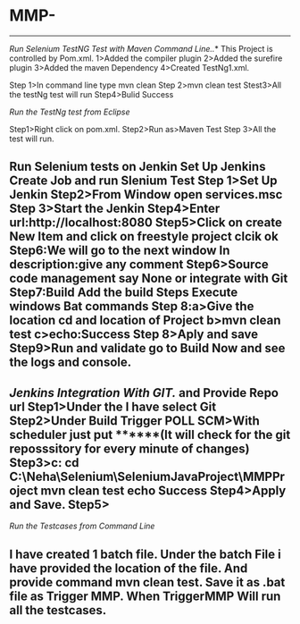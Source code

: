# MMP-
--------
*Run Selenium TestNG Test with Maven Command Line..**
This Project is controlled by Pom.xml.
1>Added the compiler plugin
2>Added the surefire plugin
3>Added the maven Dependency
4>Created TestNg1.xml.

Step 1>In command line type mvn clean
Step 2>mvn clean test
Stest3>All the testNg test will run
Step4>Bulid Success

*Run the  TestNg test from Eclipse*

Step1>Right click on pom.xml.
Step2>Run as>Maven Test
Step 3>All the test  will run.

Run Selenium tests on Jenkin
Set Up Jenkins
Create Job and run Slenium Test
Step 1>Set Up Jenkin
Step2>From Window open services.msc
Step 3>Start the Jenkin
Step4>Enter url:http://localhost:8080
Step5>Click on create New Item and click on freestyle project clcik ok
Step6:We will go to the next window In description:give any comment
Step6>Source code management say None or integrate with Git
Step7:Build Add the build Steps Execute windows Bat commands
Step 8:a>Give the location cd and location of Project
b>mvn clean test
c>echo:Success
Step 8>Aply and save
Step9>Run and validate go to Build Now and see the logs and console.
-------------------------

*Jenkins Integration With GIT.* and Provide Repo url
Step1>Under the I have select Git
Step2>Under Build Trigger POLL SCM>With scheduler just put ******(It will check for the git  reposssitory for every minute of changes)
Step3>c:
cd C:\Neha\Selenium\SeleniumJavaProject\MMPProject
mvn clean test
echo Success
Step4>Apply and Save.
Step5>
---------------------------------

*Run the Testcases from Command Line*

I have created 1 batch file.
Under the batch File i have provided the location of the file.
And provide command mvn clean test.
Save it as .bat file as Trigger MMP.
When TriggerMMP Will run all the testcases.
-----------------------------------------


